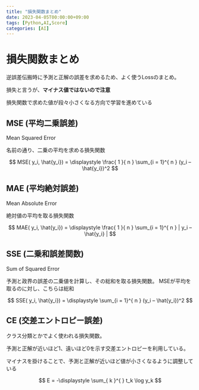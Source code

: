 ```yaml
---
title: "損失関数まとめ"
date: 2023-04-05T00:00:00+09:00
tags: [Python,AI,Score]
categories: [AI]
---
```

# 損失関数まとめ

逆誤差伝搬時に予測と正解の誤差を求めるため、よく使うLossのまとめ。

損失と言うが、**マイナス値ではないので注意**

損失関数で求めた値が段々小さくなる方向で学習を進めている

## MSE (平均二乗誤差)

Mean Squared Error

名前の通り、二乗の平均を求める損失関数

$$
MSE( y_i, \hat{y_i}) = \displaystyle \frac{ 1 }{ n } \sum_{i = 1}^{ n } (y_i – \hat{y_i})^2
$$

## MAE (平均絶対誤差)

Mean Absolute Error

絶対値の平均を取る損失関数

$$
MAE( y_i, \hat{y_i}) = \displaystyle \frac{ 1 }{ n } \sum_{i = 1}^{ n } | y_i – \hat{y_i} |
$$

## SSE (二乗和誤差関数)

Sum of Squared Error

予測と政界の誤差の二乗値を計算し、その総和を取る損失関数。
MSEが平均を取るのに対し、こちらは総和

$$
SSE( y_i, \hat{y_i}) = \displaystyle  \sum_{i = 1}^{ n } (y_i – \hat{y_i})^2
$$

## CE (交差エントロピー誤差)

クラス分類とかでよく使われる損失関数。

予測と正解が近いほど1、遠いほど0を示す交差エントロピーを利用している。

マイナスを掛けることで、予測と正解が近いほど値が小さくなるように調整している

$$
E = -\displaystyle \sum_{ k }^{  } t_k \log y_k
$$
